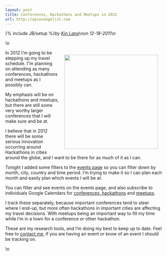 ```yaml
---
layout: post
title: Conferences, Hackathons and Meetups in 2012
url: http://apievangelist.com
---
```

{% include JB/setup %}<i><span class="small">by</span> <a href="https://plus.google.com/106460238807821851374" rel="author">Kin Lane</a>\n<span class="small">on</span> <span class="post-date">12-18-2011</span>\n</i><p></p>\n<p><a href="http://thinkspace.com/5-reasons-to-attend-a-hackathon/" target="_blank"><img style="padding: 15px;" src="http://kinlane-productions.s3.amazonaws.com/api-evangelist/tag-cloud-hackathon.png" alt="" width="300" align="right" /></a></p>
<p>In 2012 I&rsquo;m going to be stepping up my travel schedule.  I&rdquo;m planning on attending as many conferences, hackathons and meetups as I possibly can.</p>
<p>My emphasis will be on hackathons and meetups, but there are still some very worthy larger conferences that I will make sure and be at.</p>
<p>I believe that in 2012 there will be some serious innovation occurring around Hackathons in cities around the globe, and I want to be there for as much of it as I can.</p>
<p>Tonight I added some filters to the <a title="events page" href="http://www.apievangelist.com/events/">events page</a> so you can filter down by month, city, country	 and time period.  I&rsquo;m trying to make it so I can plan each month and easily plan which events I will be at.</p>
<p>You can filter and see events on the events page, and also subscribe to individuals Google Calendars for <a title="conference" href="http://www.apievangelist.com/events_conference_calendar.php">conferences, </a><a title="hackathons" href="http://www.apievangelist.com/events_hackathon_calendar.php">hackathons</a><span> and </span><a title="meetups" href="http://www.apievangelist.com/events_meetups_calendar.php">meetups</a>.</p>
<p>I track these separately, because important conferences tend to steer where I end-up, but more often hackathons in important cities are affecting my travel decisions.  With meetups being an important way to fill my time while I&rsquo;m in a town for a conference or other hackathon.</p>
<p>These are my research tools, and I&rsquo;m doing my best to keep up to date.  Feel free to <a title="Contact Me" href="http://www.apievangelist.com/contact.php">contact me</a>, if you are having an event or know of an event I should be tracking on.</p>\n